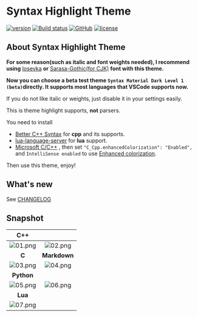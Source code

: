 # Syntax Highlight Theme

[![version][marketplace-image]][marketplace-url] [![Build status][appveyor-image]][appveyor-url] [![GitHub][GitHub-image]][GitHub-url] [![license][license-image]][license-url]

[marketplace-image]:https://img.shields.io/vscode-marketplace/v/peaceshi.syntax-highlight.svg?style=flat&logo=visual-studio-code&label=marketplace&color=007ACC
[marketplace-url]:https://marketplace.visualstudio.com/items?itemName=peaceshi.syntax-highlight
[appveyor-image]:https://img.shields.io/appveyor/ci/peaceshi/syntax-highlight-theme.svg?style=flat&logo=appveyor&label=master
[appveyor-url]:https://ci.appveyor.com/project/peaceshi/syntax-highlight-theme/
[GitHub-image]:https://img.shields.io/badge/GitHub-issues-red.svg
[GitHub-url]:https://github.com/peaceshi/Syntax-highlight-Theme/issues
[license-image]:https://img.shields.io/github/license/peaceshi/Syntax-highlight-Theme.svg
[license-url]:https://github.com/peaceshi/Syntax-highlight-Theme/blob/master/LICENSE

## About Syntax Highlight Theme

**For some reason(such as italic and font weights needed), I  recommend using** [Iosevka](https://github.com/be5invis/Iosevka) **or** [Sarasa-Gothic(for CJK)](https://github.com/be5invis/Sarasa-Gothic) **font with this theme.**  

**Now you can choose a beta test theme `Syntax Material Dark Level 1 (beta)`directly. It supports most languages that VSCode supports now.**  

If you do not like italic or weights, just disable it in your settings easily.

This is theme highlight supports, **not** parsers.  

You need to install  

- [Better C++ Syntax](https://marketplace.visualstudio.com/items?itemName=jeff-hykin.better-cpp-syntax) for **cpp** and its supports.  
- [lua-language-server](https://marketplace.visualstudio.com/items?itemName=sumneko.lua) for **lua** support.  
- [Microsoft C/C++](https://marketplace.visualstudio.com/items?itemName=ms-vscode.cpptools) , then set `"C_Cpp.enhancedColorization": "Enabled",` and `IntelliSense enabled` to use [Enhanced colorization](https://code.visualstudio.com/docs/cpp/colorization-cpp).  

Then use this theme, enjoy!  

## What's new

See [CHANGELOG](https://github.com/peaceshi/Syntax-highlight-Theme/blob/master/CHANGELOG.md)  

## Snapshot

|           **C++**            |                              |
| :--------------------------: | :--------------------------: |
| ![01.png](./snapshot/01.png) | ![02.png](./snapshot/02.png) |
|            **C**             |         **Markdown**         |
| ![03.png](./snapshot/03.png) | ![04.png](./snapshot/04.png) |
|          **Python**          |                              |
| ![05.png](./snapshot/05.png) | ![06.png](./snapshot/06.png) |
|           **Lua**            |
| ![07.png](./snapshot/07.png) |
